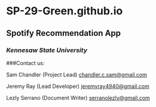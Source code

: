 # SP-29-Green.github.io

## Spotify Recommendation App

### _Kennesaw State University_

###Contact us:

Sam Chandler (Project Lead) chandler.c.sam@gmail.com

Jeremy Ray (Lead Developer) jeremyray4940@gmail.com

Lezly Serrano (Document Writer) serranolezly@gmail.com
